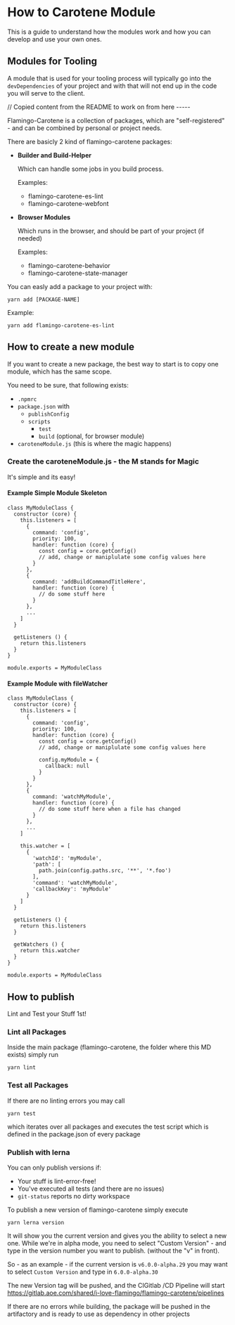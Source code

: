 # How to Carotene Module
This is a guide to understand how the modules work and how you can develop and use your own ones.

## Modules for Tooling
A module that is used for your tooling process will typically go into the `devDependencies` of your project and with
that will not end up in the code you will serve to the client.



// Copied content from the README to work on from here -----

Flamingo-Carotene is a collection of packages, which are "self-registered" - and can be combined by personal or project
needs.

There are basicly 2 kind of flamingo-carotene packages:

* __Builder and Build-Helper__
  
  Which can handle some jobs in you build process.

  Examples:
  * flamingo-carotene-es-lint
  * flamingo-carotene-webfont
  
* __Browser Modules__

  Which runs in the browser, and should be part of your project (if needed)

  Examples:
  * flamingo-carotene-behavior
  * flamingo-carotene-state-manager
  
You can easly add a package to your project with:
```
yarn add [PACKAGE-NAME]
``` 
Example:
```
yarn add flamingo-carotene-es-lint  
``` 

## How to create a new module

If you want to create a new package, the best way to start is to copy one module, which has the same scope.

You need to be sure, that following exists:
* `.npmrc`
* `package.json`
  with 
  * `publishConfig`
  * `scripts`
    * `test`
    * `build` (optional, for browser module)
* `caroteneModule.js` (this is where the magic happens)

### Create the caroteneModule.js - the M stands for Magic

It's simple and its easy!

#### Example Simple Module Skeleton

```
class MyModuleClass {
  constructor (core) {
    this.listeners = [
      {
        command: 'config',
        priority: 100,
        handler: function (core) {
          const config = core.getConfig()
          // add, change or maniplulate some config values here
        }
      },
      {
        command: 'addBuildCommandTitleHere',
        handler: function (core) {
          // do some stuff here
        }
      },
      ...
    ]
  }

  getListeners () {
    return this.listeners
  }
}

module.exports = MyModuleClass 
```

#### Example Module with fileWatcher

```
class MyModuleClass {
  constructor (core) {
    this.listeners = [
      {
        command: 'config',
        priority: 100,
        handler: function (core) {
          const config = core.getConfig()
          // add, change or maniplulate some config values here
          
          config.myModule = {
            callback: null
          }
        }
      },
      {
        command: 'watchMyModule',
        handler: function (core) {
          // do some stuff here when a file has changed
        }
      },
      ...
    ]

    this.watcher = [
      {
        'watchId': 'myModule',
        'path': [
          path.join(config.paths.src, '**', '*.foo')
        ],
        'command': 'watchMyModule',
        'callbackKey': 'myModule'
      }
    ]
  }

  getListeners () {
    return this.listeners
  }

  getWatchers () {
    return this.watcher
  }
}

module.exports = MyModuleClass
```

## How to publish

Lint and Test your Stuff 1st!

### Lint all Packages

Inside the main package (flamingo-carotene, the folder where this MD exists) simply run
```
yarn lint
```

### Test all Packages
If there are no linting errors you may call
```
yarn test
```
which iterates over all packages and executes the test script which is defined in the package.json of every package

### Publish with lerna
You can only publish versions if: 
* Your stuff is lint-error-free!
* You've executed all tests (and there are no issues)
* `git-status` reports no dirty workspace

To publish a new version of flamingo-carotene simply execute
```
yarn lerna version
```
It will show you the current version and gives you the ability to select a new one.
While we're in alpha mode, you need to select "Custom Version" - and type in the version number you want to publish.
(without the "v" in front).

So - as an example - if the current version is
`v6.0.0-alpha.29` you may want to select `Custom Version` and type in `6.0.0-alpha.30`

The new Version tag will be pushed, and the CIGitlab /CD Pipeline will start
https://gitlab.aoe.com/shared/i-love-flamingo/flamingo-carotene/pipelines

If there are no errors while building, the package will be pushed in the artifactory and is ready to use as dependency
in other projects
